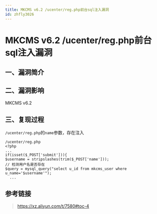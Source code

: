 ```yaml
---
title: MKCMS v6.2 /ucenter/reg.php前台sql注入漏洞
id: zhfly3026
---
```


# MKCMS v6.2 /ucenter/reg.php前台sql注入漏洞

## 一、漏洞简介

## 二、漏洞影响

MKCMS v6.2

## 三、复现过程

`/ucenter/reg.php`的`name`参数，存在注入

```
/ucenter/reg.php
<?php 
...
if(isset($_POST['submit'])){
$username = stripslashes(trim($_POST['name']));
// 检测用户名是否存在
$query = mysql_query("select u_id from mkcms_user where u_name='$username'");
  ... 
```

## 参考链接

> https://xz.aliyun.com/t/7580#toc-4